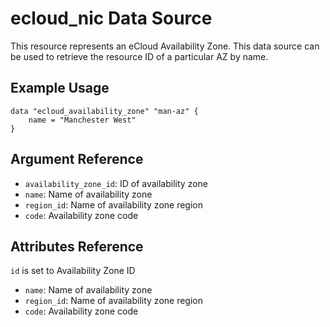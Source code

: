 # ecloud_nic Data Source

This resource represents an eCloud Availability Zone. This data source can be used to retrieve the resource ID of a particular AZ by name.

## Example Usage

```hcl
data "ecloud_availability_zone" "man-az" {
    name = "Manchester West"
}
```

## Argument Reference

- `availability_zone_id`: ID of availability zone
- `name`: Name of availability zone
- `region_id`: Name of availability zone region
- `code`: Availability zone code 


## Attributes Reference

`id` is set to Availability Zone ID

- `name`: Name of availability zone
- `region_id`: Name of availability zone region
- `code`: Availability zone code 